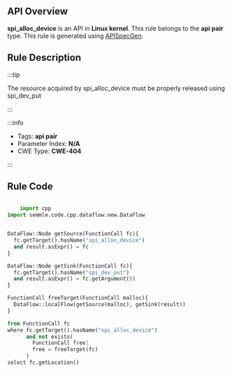 ---
---


## API Overview
**spi_alloc_device** is an API in **Linux kernel**. This rule belongs to the **api pair** type. This rule is generated using [APISpecGen](../../tools/APISpecGen).
## Rule Description

:::tip

The resource acquired by spi_alloc_device must be properly released using spi_dev_put

:::

:::info

- Tags: **api pair**
- Parameter Index: **N/A**
- CWE Type: **CWE-404**

:::

## Rule Code
```python

    import cpp
import semmle.code.cpp.dataflow.new.DataFlow


DataFlow::Node getSource(FunctionCall fc){
  fc.getTarget().hasName("spi_alloc_device")
  and result.asExpr() = fc
}

DataFlow::Node getSink(FunctionCall fc){
  fc.getTarget().hasName("spi_dev_put")
  and result.asExpr() = fc.getArgument(0)
}

FunctionCall freeTarget(FunctionCall malloc){
  DataFlow::localFlow(getSource(malloc), getSink(result))
}

from FunctionCall fc
where fc.getTarget().hasName("spi_alloc_device")
      and not exists(
        FunctionCall free| 
        free = freeTarget(fc)
      )
select fc.getLocation()

    
```